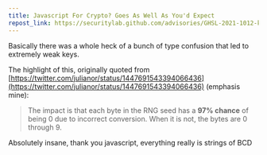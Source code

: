 ```yaml
---
title: Javascript For Crypto? Goes As Well As You'd Expect
repost_link: https://securitylab.github.com/advisories/GHSL-2021-1012-keypair/
---
```


Basically there was a whole heck of a bunch of type confusion that led to extremely weak keys.

The highlight of this, originally quoted from [https://twitter.com/julianor/status/1447691543394066436](https://twitter.com/julianor/status/1447691543394066436) (emphasis mine):

> The impact is that each byte in the RNG seed has a **97% chance** of being 0 due to incorrect conversion. When it is not, the bytes are 0 through 9.

Absolutely insane, thank you javascript, everything really is strings of BCD

